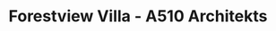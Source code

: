 ---
title: 'Forestview Villa - A510 Architekts'
description: 'Forestview Villa - A510 Architekts'

layout: project
permalink: /projects/:path
image: /images/projects/forestview-villa/forestview-villa-01_1600w.jpg


weight: 35

name: Forestview Villa

type: Residential
area: 650 m2
location: Moscow
year: 2018
---